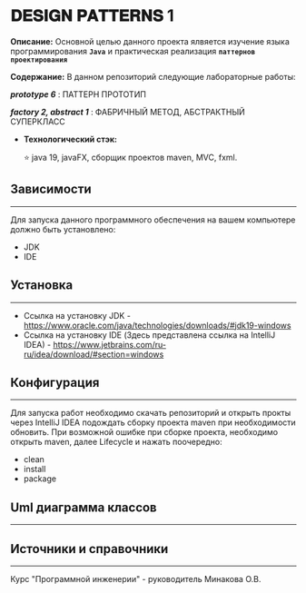 # 𝐃𝐄𝐒𝐈𝐆𝐍 𝐏𝐀𝐓𝐓𝐄𝐑𝐍𝐒 1 

**Описание:** Основной целью данного проекта ялвяется изучение языка программирования __`Java`__ и практическая реализация __`паттернов проектирования`__
 

**Содержание:** В данном репозиторий следующие лабораторные работы:

__*prototype 6*__ : ПАТТЕРН ПРОТОТИП

 __*factory 2, abstract 1*__ : ФАБРИЧНЫЙ МЕТОД, АБСТРАКТНЫЙ СУПЕРКЛАСС


+ **Технологический стэк:**
  
  :star: java 19, javaFX, сборщик проектов maven, MVC, fxml.


## Зависимости
_____
Для запуска данного программного обеспечения на вашем компьютере должно быть установлено:

+ JDK 
+ IDE 

## Установка
_____
+ Ссылка на установку JDK - https://www.oracle.com/java/technologies/downloads/#jdk19-windows
+ Ссылка на установку IDE (Здесь представлена ссылка на IntelliJ IDEA) - https://www.jetbrains.com/ru-ru/idea/download/#section=windows

## Конфигурация
_____
Для запуска работ необходимо скачать репозиторий и открыть прокты через IntelliJ IDEA подождать сборку проекта maven при необходимости обновить.
При возможной ошибке при сборке проекта, необходимо открыть maven, далее Lifecycle и нажать поочередно:

+ clean 
+ install
+ package


## Uml диаграмма классов
_____




## Источники и справочники
_____
Курс "Программной инженерии" - руководитель Минакова О.В.
